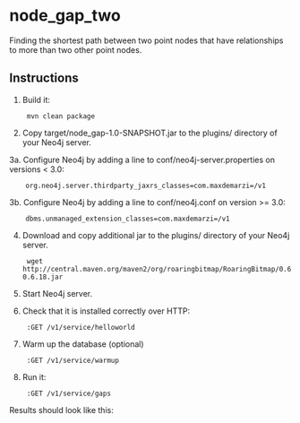 # node_gap_two

Finding the shortest path between two point nodes that have relationships to more than two other point nodes.

Instructions
------------

1. Build it:

        mvn clean package

2. Copy target/node_gap-1.0-SNAPSHOT.jar to the plugins/ directory of your Neo4j server.

3a. Configure Neo4j by adding a line to conf/neo4j-server.properties on versions < 3.0:

        org.neo4j.server.thirdparty_jaxrs_classes=com.maxdemarzi=/v1

3b. Configure Neo4j by adding a line to conf/neo4j.conf on version >= 3.0:

        dbms.unmanaged_extension_classes=com.maxdemarzi=/v1


4. Download and copy additional jar to the plugins/ directory of your Neo4j server.

        wget http://central.maven.org/maven2/org/roaringbitmap/RoaringBitmap/0.6.18/RoaringBitmap-0.6.18.jar

5. Start Neo4j server.

6. Check that it is installed correctly over HTTP:

        :GET /v1/service/helloworld

7. Warm up the database (optional)

        :GET /v1/service/warmup

8. Run it:

        :GET /v1/service/gaps

Results should look like this: